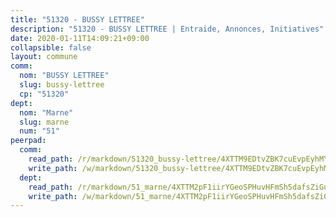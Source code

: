 ```yaml
---
title: "51320 - BUSSY LETTREE"
description: "51320 - BUSSY LETTREE | Entraide, Annonces, Initiatives"
date: 2020-01-11T14:09:21+09:00
collapsible: false
layout: commune
comm:
  nom: "BUSSY LETTREE"
  slug: bussy-lettree
  cp: "51320"
dept:
  nom: "Marne"
  slug: marne
  num: "51"
peerpad:
  comm:
    read_path: /r/markdown/51320_bussy-lettree/4XTTM9EDtvZBK7cuEvpEyhMY8CzCuAJ893MPoZyncrKwosTtS
    write_path: /w/markdown/51320_bussy-lettree/4XTTM9EDtvZBK7cuEvpEyhMY8CzCuAJ893MPoZyncrKwosTtS-K3TgUAfztyUG48uVqB8FE16gHwppzXJqHsBsQXiTKThrqfe192jN6BUse1YHjvgt2xmy7XqoMvwTgr4etNRBujNsfnxSzkBr93AggeKRqPPmVWJVQyz1ocPfdGY2jrKBbZrNUDgJ
  dept:
    read_path: /r/markdown/51_marne/4XTTM2pF1iirYGeoSPHuvHFmSh5dafsZiGuDVqApNYr9W2doe
    write_path: /w/markdown/51_marne/4XTTM2pF1iirYGeoSPHuvHFmSh5dafsZiGuDVqApNYr9W2doe-K3TgV7EpXmd75L5pz6aUTALihWsFeiubyposyfPgz6DbQby3ZQF3gNXaGqeRVGevfRz46yND7Y8QkCv5VozWFj5shZbEokjWNQrdmmsAHCxzuLQj5kuinh4kCdsefHKLdp7xhUwa
---
```


